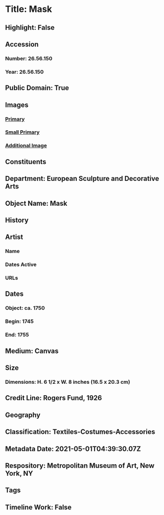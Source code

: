 # Title: Mask
## Highlight: False
## Accession
### Number: 26.56.150
### Year: 26.56.150
## Public Domain: True
## Images
### [Primary](https://images.metmuseum.org/CRDImages/es/original/DP2880.jpg)
### [Small Primary](https://images.metmuseum.org/CRDImages/es/web-large/DP2880.jpg)
### [Additional Image](https://images.metmuseum.org/CRDImages/es/original/DP2880_26.56.150.jpg)
## Constituents
## Department: European Sculpture and Decorative Arts
## Object Name: Mask
## History
## Artist
### Name
### Dates Active
### URLs
## Dates
### Object: ca. 1750
### Begin: 1745
### End: 1755
## Medium: Canvas
## Size
### Dimensions: H. 6 1/2 x W. 8 inches (16.5 x 20.3 cm)
## Credit Line: Rogers Fund, 1926
## Geography
## Classification: Textiles-Costumes-Accessories
## Metadata Date: 2021-05-01T04:39:30.07Z
## Respository: Metropolitan Museum of Art, New York, NY
## Tags
## Timeline Work: False